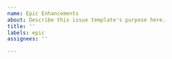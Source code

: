 ```yaml
---
name: Epic Enhancements
about: Describe this issue template's purpose here.
title: ''
labels: epic
assignees: ''

---
```

